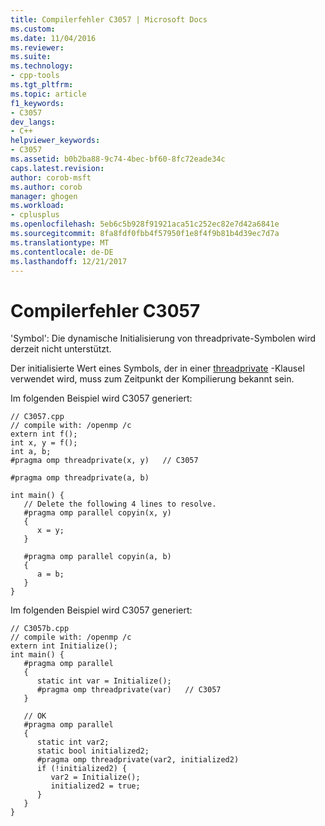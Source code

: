 ```yaml
---
title: Compilerfehler C3057 | Microsoft Docs
ms.custom: 
ms.date: 11/04/2016
ms.reviewer: 
ms.suite: 
ms.technology:
- cpp-tools
ms.tgt_pltfrm: 
ms.topic: article
f1_keywords:
- C3057
dev_langs:
- C++
helpviewer_keywords:
- C3057
ms.assetid: b0b2ba88-9c74-4bec-bf60-8fc72eade34c
caps.latest.revision: 
author: corob-msft
ms.author: corob
manager: ghogen
ms.workload:
- cplusplus
ms.openlocfilehash: 5eb6c5b928f91921aca51c252ec82e7d42a6841e
ms.sourcegitcommit: 8fa8fdf0fbb4f57950f1e8f4f9b81b4d39ec7d7a
ms.translationtype: MT
ms.contentlocale: de-DE
ms.lasthandoff: 12/21/2017
---
```

# <a name="compiler-error-c3057"></a>Compilerfehler C3057
'Symbol': Die dynamische Initialisierung von threadprivate-Symbolen wird derzeit nicht unterstützt.  
  
 Der initialisierte Wert eines Symbols, der in einer [threadprivate](../../parallel/openmp/reference/threadprivate.md) -Klausel verwendet wird, muss zum Zeitpunkt der Kompilierung bekannt sein.  
  
 Im folgenden Beispiel wird C3057 generiert:  
  
```  
// C3057.cpp  
// compile with: /openmp /c  
extern int f();  
int x, y = f();  
int a, b;  
#pragma omp threadprivate(x, y)   // C3057  
  
#pragma omp threadprivate(a, b)  
  
int main() {  
   // Delete the following 4 lines to resolve.  
   #pragma omp parallel copyin(x, y)  
   {  
      x = y;  
   }  
  
   #pragma omp parallel copyin(a, b)  
   {  
      a = b;  
   }  
}  
```  
  
 Im folgenden Beispiel wird C3057 generiert:  
  
```  
// C3057b.cpp  
// compile with: /openmp /c  
extern int Initialize();  
int main() {  
   #pragma omp parallel  
   {  
      static int var = Initialize();  
      #pragma omp threadprivate(var)   // C3057  
   }  
  
   // OK  
   #pragma omp parallel  
   {  
      static int var2;  
      static bool initialized2;  
      #pragma omp threadprivate(var2, initialized2)  
      if (!initialized2) {  
         var2 = Initialize();  
         initialized2 = true;  
      }  
   }  
}  
```